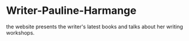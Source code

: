 # Writer-Pauline-Harmange
the website presents the writer's latest books and talks about her writing workshops.
